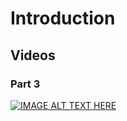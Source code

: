 # Introduction

## Videos

### Part 3
[![IMAGE ALT TEXT HERE](https://img.youtube.com/vi/QwyFChBEysM/0.jpg)](https://www.youtube.com/watch?v=QwyFChBEysM)

